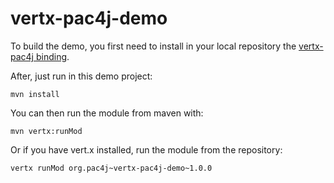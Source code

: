 vertx-pac4j-demo
================

To build the demo, you first need to install in your local repository the [vertx-pac4j binding](https://github.com/pac4j/vertx-pac4j).

After, just run in this demo project:
<pre><code>mvn install</code></pre>

You can then run the module from maven with:
<pre><code>mvn vertx:runMod</code></pre>

Or if you have vert.x installed, run the module from the repository:
<pre><code>vertx runMod org.pac4j~vertx-pac4j-demo~1.0.0</code></pre>
